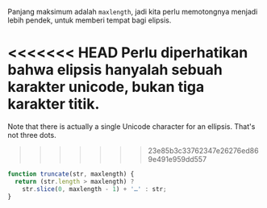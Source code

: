 Panjang maksimum adalah `maxlength`, jadi kita perlu memotongnya menjadi lebih pendek, untuk memberi tempat bagi elipsis.

<<<<<<< HEAD
Perlu diperhatikan bahwa elipsis hanyalah sebuah karakter unicode, bukan tiga karakter titik.
=======
Note that there is actually a single Unicode character for an ellipsis. That's not three dots.
>>>>>>> 23e85b3c33762347e26276ed869e491e959dd557

```js run demo
function truncate(str, maxlength) {
  return (str.length > maxlength) ?
    str.slice(0, maxlength - 1) + '…' : str;
}
```
